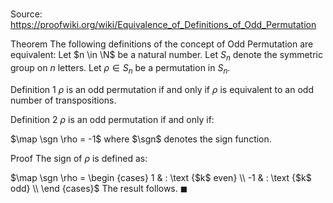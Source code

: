 # 

Source: https://proofwiki.org/wiki/Equivalence_of_Definitions_of_Odd_Permutation



Theorem
The following definitions of the concept of Odd Permutation are equivalent:
Let $n \in \N$ be a natural number.
Let $S_n$ denote the symmetric group on $n$ letters.
Let $\rho \in S_n$ be a permutation in $S_n$.

Definition $1$
$\rho$ is an odd permutation if and only if $\rho$ is equivalent to an odd number of transpositions.

Definition $2$
$\rho$ is an odd permutation if and only if:

$\map \sgn \rho = -1$
where $\sgn$ denotes the sign function.


Proof
The sign of $\rho$ is defined as:

$\map \sgn \rho = \begin {cases} 1 & : \text {$k$ even} \\ -1 & : \text {$k$ odd} \\ \end {cases}$
The result follows.
$\blacksquare$






